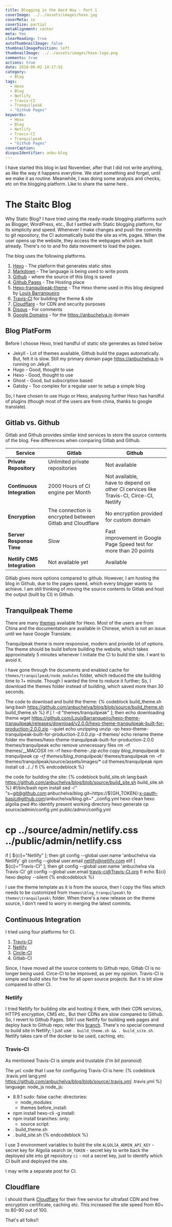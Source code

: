 ```yaml
---
title: Blogging in the Hard Way - Part 1
coverImage: ../../assets/images/hexo.jpg
coverMeta: in
coverSize: partial
metaAlignment: center
meta: Yes
clearReading: true
autoThumbnailImage: false
thumbnailImagePosition: left
thumbnailImage: ../../assets/images/hexo-logo.png
comments: true
actions: true
date: 2018-06-02 14:17:52
category:
  - Blog
tags:
  - Hexo
  - Blog
  - Netlify
  - Travis-CI
  - Tranquilpeak
  - "Github Pages"
keywords:
  - Hexo
  - Blog
  - Netlify
  - Travis-CI
  - Tranquilpeak
  - "Github Pages"
coverCaption:
disqusIdentifier: anbu-blog
---
```

I have started this blog in last November, after that I did not write anything, as like the way it happens everytime.  We start something and forget, until we make it as routine.  Meanwhile, I was doing some analysis and checks, etc on the blogging platform.  Like to share the same here..
<!---more--->
<!-- toc -->
# The Staitc Blog
Why Static Blog?  I have tried using the ready-made blogging platforms such as Blogger, WordPress, etc., But I settled with Static blogging platform, for its simplicity and speed.  Whenever I make changes and push the commits to git repository, the CI automatically build the site as `HTML` pages.  When the user opens up the website, they access the webpages which are built already.  There's no to and fro data movement to load the pages.  

The blog uses the following platforms.  
1. [Hexo](https://hexo.io/) - The platform that generates static sites
2. [Markdown](https://en.wikipedia.org/wiki/Markdown) - The language is being used to write posts
3. [Github](https://github.com) - where the source of this blog is saved
4. [Github Pages](https://github.com/pages) - The Hosting place
5. [Hexo-tranquilpeak-theme](https://github.com/LouisBarranqueiro/hexo-theme-tranquilpeak) - The Hexo theme used in this blog designed by [Louis Barranqueiro](https://github.com/LouisBarranqueiro)
7. [Travis-CI](gittps://travis-ci.org) for building the theme & site
6. [Cloudflare](https://www.cloudflare.com/) - for CDN and security purposes
8. [Disqus](https://disqus.com/) - For comments
9. [Google Domains](https://domains.google.com/) - for the https://anbuchelva.in domain

## Blog PlatForm
Before I choose Hexo, tried handful of static site generates as listed below
* Jekyll - Lot of themes available, Github build the pages automatically.  But, felt it is slow.  Still my primary domain page https://anbuchelva.in is running on Jekyll.
* Hugo - Good, thought to use
* Hexo - Good, thought to use
* Ghost - Good, but subscription based 
* Gatsby - Too complex for a regular user to setup a simple blog

So, I have chosen to use Hugo or Hexo, analysing further Hexo has handful of plugins (though most of the users are from china, thanks to google translate).

## Gitlab vs. Github
Gitlab and Github provides similar kind services to store the source contents of the blog.  Few differences when comparing Gitlab and Github.

|Service| Gitlab| Github|
|---|---|---|
|__Private Repository__| Unlimited private repositories | Not available |
|__Continuous Integration__|2000 Hours of CI engine per Month| Not available, <br> have to depend on other CI cervices like Travis-CI, Circe-CI, Netlify|
|__Encryption__|The connection is encrypted between Gitlab and Cloudflare | No encryption provided for custom domain |
|__Server Response Time__|Slow|Fast <br> improvement in Google Page Speed test for more than 20 points|
|__Netlify CMS Integration__| Not available yet | Available|

Gitlab gives more options compared to github.  However, I am hosting the blog in Github, due to the pages speed, which every blogger wants to achieve.  I am still thinking of moving the source contents to Gitlab and host the output (built by CI) in Github.

## Tranquilpeak Theme
There are many [themes](https://hexo.io/themes/index.html) available for Hexo.  Most of the users are from China and the documentation are available in Chinese, which is not an issue until we have Google Translate.

Tranquilpeak theme is more responsive, modern and provide lot of options.  The theme should be build before building the website, which takes approximately 5 minutes whenever I initiate the CI to build the site. I want to avoid it.

I have gone through the documents and enabled cache for ```themes/tranquilpeak/node_modules``` folder, which reduced the site building time to 1+ minute.  Though I wanted the time to reduce it further; So, I download the themes folder instead of building, which saved more than 30 seconds.

The code to download and build the theme: 
{% codeblock build_theme.sh lang:bash https://github.com/anbuchelva/blog/blob/source/build_theme.sh build_theme.sh %}
if [ ! -d "themes/tranquilpeak" ]; then
	echo downloading theme
	wget https://github.com/LouisBarranqueiro/hexo-theme-tranquilpeak/releases/download/v2.0.0/hexo-theme-tranquilpeak-built-for-production-2.0.0.zip --quiet
	echo unzipping
	unzip -qo hexo-theme-tranquilpeak-built-for-production-2.0.0.zip -d themes/
	echo rename theme folder
	mv themes/hexo-theme-tranquilpeak-built-for-production-2.0.0 themes/tranquilpeak
	echo remove unnecessary files
	rm -rf themes/__MACOSX
	rm -rf hexo-theme-*.zip
	echo copy blog_tranquilpeak to tranquilpeak
	cp -rf themes/blog_tranquilpeak/* themes/tranquilpeak
	rm -rf themes/tranquilpeak/source/assets/images/*
	cd themes/tranquilpeak
	npm install
	cd ../../
fi
{% endcodeblock %}

the code for building the site: 
{% codeblock build_site.sh lang:bash https://github.com/anbuchelva/blog/blob/source/build_site.sh build_site.sh %}
#!/bin/bash
npm install
sed -i'' "s~git@github.com:anbuchelva/blog.git~https://${GH_TOKEN}:x-oauth-basic@github.com/anbuchelva/blog.git~" _config.yml
hexo clean
hexo algolia
pwd #to identify present working directory
hexo generate
cp source/admin/config.yml public/admin/config.yml
# cp ../source/admin/netlify.css ../public/admin/netlify.css
if [ ${ci}="Netlify" ]; then
	git config --global user.name 'anbuchelva via Netlify'
	git config --global user.email netlify@netlify.com
elif [ ${ci}="Travis-CI" ]; then
	git config --global user.name 'anbuchelva via Travis-CI'
	git config --global user.email travis-ci@Travis-CI.org
fi
echo ${ci}
hexo deploy --silent
{% endcodeblock %}

I use the theme template as it is from the source, then I copy the files which needs to be customized from ```themes\blog_tranquilpeak\``` to ```themes\tranquilpeak\``` folder.  When there's a new release on the theme source, I don't need to worry in merging the latest commits.

## Continuous Integration
I tried using four platforms for CI.

1. [Travis-CI](https://travis-ci.org)
2. [Netlify](https://netlify.com)
3. [Circle-CI](https://circleci.com)
4. Gitlab-CI

Since, I have moved all the source contents to Github repo, Gitlab CI is no longer being used.
Circe-CI to be improved, as per my opinion.
Travis-CI is simple and build sites for free for all open source projects. But it is bit slow compared to other CI.

### Netlify
I tried Netlify for building site and hosting it there, with their CDN services, HTTPS encryption, CMS etc.,  But their CDNs are slow compared to Github.  So, I revert to Github Pages.  Still I use Netlify for building web pages and deploy back to Github repo; refer this [branch](https://github.com/anbuchelva/blog/commits/master).  There's no special command to build site in Netlify; I just use ```. build_theme.sh && . build_site.sh```. Netlify takes care of the docker to be used, caching, etc.

### Travis-CI
As mentioned Travis-CI is simple and trustable (_I'm bit paranoid_)  

The `yml` code that I use for configuring Travis-CI is here:
{% codeblock .travis.yml lang:yml https://github.com/anbuchelva/blog/blob/source/.travis.yml .travis.yml %}
language: node_js
node_js:
- 8.9.1
sudo: false
cache:
  directories:
  - node_modules
  - themes
before_install:
- npm install hexo-cli -g
install:
- npm install
branches:
  only:
  - source
script:
- . build_theme.sh
- . build_site.sh
{% endcodeblock %}

I use 3 environment variables to build the site
`ALGOLIA_ADMIN_API_KEY` - secret key for Algolia search
`GH_TOKEN` - secret key to write back the deployed site into git repository
`ci` - not a secret key, just to identify which CI built and deployed the site.

I may write a separate post for CI.

## Cloudflare
I should thank [Cloudflare](https://cloudflare.com) for their free service for ultrafast CDN and free encryption certificate, caching etc.  This increased the site speed from 60+ to 80-90 out of 100.

That's all folks!!